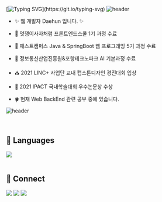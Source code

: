 [![Typing SVG](https://readme-typing-svg.herokuapp.com?font=TImes+New+Roman&size=35&color=8368C0&center=true&lines=Hi+there!+I'm+Daehun!)](https://git.io/typing-svg)
![header](https://capsule-render.vercel.app/api?type=rect&color=gradient&height=1)

- ✨ 웹 개발자 Daehun 입니다. ✨  
  
- 🌱 멋쟁이사자처럼 프론트엔드스쿨 1기 과정 수료  

- 🌱 패스트캠퍼스 Java & SpringBoot 웹 프로그래밍 5기 과정 수료

- 🌱  정보통신산업진흥원&포항테크노파크 AI 기본과정 수료
  
- ⛪ 2021 LINC+ 사업단 교내 캡스톤디자인 경진대회 입상  
  
- 📝 2021 IPACT 국내학술대회 우수논문상 수상  
  
- 🍀 현재 Web BackEnd 관련 공부 중에 있습니다.  

![header](https://capsule-render.vercel.app/api?type=rect&color=gradient&height=1)

<br>  



## 🔸 Languages
 <div align="left"><img src="https://github-readme-stats.vercel.app/api/top-langs/?username=BigHuni&layout=compact&title_color=ffc857&icon_color=8ac926&text_color=daf7dc&bg_color=151515" align="center" /></div>  

<br>  

## 🔸 Connect
<a href="https://big-huni.tistory.com"><img src="https://img.shields.io/badge/Tech%20Blog-11B48A?style=flat-square&logo=Vimeo&logoColor=white&link=https://big-huni.tistory.com"/></a>
<a href="https://www.instagram.com/big_huni/"><img src="https://img.shields.io/badge/Instagram-E4405F?style=flat-square&logo=Instagram&logoColor=white&link=https://www.instagram.com/big_huni/"/></a>
<a href="mailto:hdh8659@gmail.com"><img src="https://img.shields.io/badge/Gmail-d14836?style=flat-square&logo=Gmail&logoColor=white&link=hdh8659@gmail.com"/></a>

